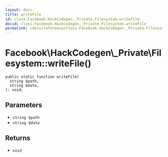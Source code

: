 ```yaml
---
layout: docs
title: writeFile
id: class.Facebook.HackCodegen._Private.Filesystem.writeFile
docid: class.Facebook.HackCodegen._Private.Filesystem.writeFile
permalink: /docs/reference/class.Facebook.HackCodegen._Private.Filesystem.writeFile/
---
```

# Facebook\\HackCodegen\\_Private\\Filesystem::writeFile()




``` Hack
public static function writeFile(
  string $path,
  string $data,
): void;
```




## Parameters




- ` string $path `
- ` string $data `




## Returns




+ ` void `
